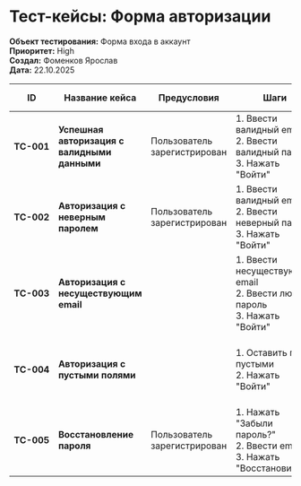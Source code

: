 # Тест-кейсы: Форма авторизации

**Объект тестирования:** Форма входа в аккаунт  
**Приоритет:** High  
**Создал:** Фоменков Ярослав  
**Дата:** 22.10.2025

| ID | Название кейса | Предусловия | Шаги | Ожидаемый результат | Статус |
|----|----------------|-------------|------|-------------------|--------|
| **ТС-001** | **Успешная авторизация с валидными данными** | Пользователь зарегистрирован | 1. Ввести валидный email<br>2. Ввести валидный пароль<br>3. Нажать "Войти" | Происходит вход в аккаунт, отображается личный кабинет | ✅ Pass |
| **ТС-002** | **Авторизация с неверным паролем** | Пользователь зарегистрирован | 1. Ввести валидный email<br>2. Ввести неверный пароль<br>3. Нажать "Войти" | Отображается сообщение "Неверный логин или пароль" | ✅ Pass |
| **ТС-003** | **Авторизация с несуществующим email** |  | 1. Ввести несуществующий email<br>2. Ввести любой пароль<br>3. Нажать "Войти" | Отображается сообщение "Пользователь не найден" | ✅ Pass |
| **ТС-004** | **Авторизация с пустыми полями** |  | 1. Оставить поля пустыми<br>2. Нажать "Войти" | Кнопка неактивна или сообщение "Заполните обязательные поля" | ✅ Pass |
| **ТС-005** | **Восстановление пароля** | Пользователь зарегистрирован | 1. Нажать "Забыли пароль?"<br>2. Ввести email<br>3. Нажать "Восстановить" | Отправлено письмо для сброса пароля на email | ✅ Pass |
